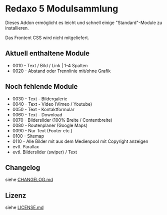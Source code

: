 Redaxo 5 Modulsammlung
=======================

Dieses Addon ermöglicht es leicht und schnell einige "Standard"-Module zu installieren.

Das Frontent CSS wird nicht mitgeliefert.


Aktuell enthaltene Module
-------------------------

* 0010 - Text / Bild / Link | 1-4 Spalten
* 0020 - Abstand oder Trennlinie mit/ohne Grafik


Noch fehlende Module
--------------------

* 0030 - Text - Bildergalerie
* 0040 - Text - Video (Vimeo / Youtube)
* 0050 - Text - Kontaktformular
* 0060 - Text - Download
* 0070 - Bilderslider (100% Breite / Contentbreite)
* 0080 - Routenplaner (Google Maps)
* 0090 - Nur Text (Footer etc.)
* 0100 - Sitemap
* 0110 - Alle Bilder mit aus dem Medienpool mit Copyright anzeigen
* evtl. Parallax
* evtl. Bilderslider (swiper) / Text


Changelog
---------

siehe [CHANGELOG.md](CHANGELOG.md)


Lizenz
------

siehe [LICENSE.md](LICENSE.md)
